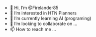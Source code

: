 - 👋 Hi, I’m @Firelander85
- 👀 I’m interested in HTN Planners
- 🌱 I’m currently learning AI (programing)
- 💞️ I’m looking to collaborate on ...
- 📫 How to reach me ...

<!---
Firelander85/Firelander85 is a ✨ special ✨ repository because its `README.md` (this file) appears on your GitHub profile.
You can click the Preview link to take a look at your changes.
--->
